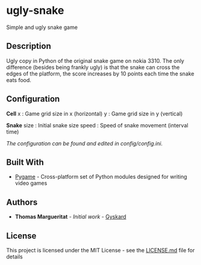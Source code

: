 # ugly-snake
Simple and ugly snake game

## Description

Ugly copy in Python of the original snake game on nokia 3310. The only difference (besides being frankly ugly) is that the snake can cross the edges of the platform, the score increases by 10 points each time the snake eats food.

## Configuration

__Cell__
x : Game grid size in x (horizontal)
y : Game grid size in y (vertical) 

__Snake__
size : Initial snake size
speed : Speed of snake movement (interval time)

*The configuration can be found and edited in config/config.ini.*

## Built With

* [Pygame](https://github.com/pygame/pygame/) - Cross-platform set of Python modules designed for writing video games

## Authors

* **Thomas Margueritat** - *Initial work* - [Gyskard](https://github.com/Gyskard)

## License

This project is licensed under the MIT License - see the [LICENSE.md](LICENSE.md) file for details
